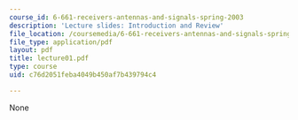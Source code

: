 ```yaml
---
course_id: 6-661-receivers-antennas-and-signals-spring-2003
description: 'Lecture slides: Introduction and Review'
file_location: /coursemedia/6-661-receivers-antennas-and-signals-spring-2003/c76d2051feba4049b450af7b439794c4_lecture01.pdf
file_type: application/pdf
layout: pdf
title: lecture01.pdf
type: course
uid: c76d2051feba4049b450af7b439794c4

---
```

None